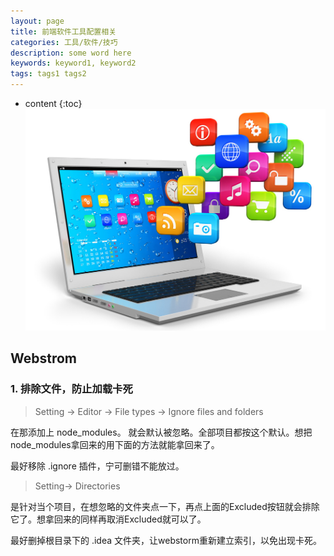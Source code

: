 ```yaml
---
layout: page
title: 前端软件工具配置相关
categories: 工具/软件/技巧
description: some word here
keywords: keyword1, keyword2
tags: tags1 tags2
---
```

* content
{:toc}
![](/media/59183920gw1epduv9a3gzj20rs0m8ago.jpg)





## Webstrom
### 1. 排除文件，防止加载卡死
>  Setting -> Editor -> File types -> Ignore files and folders

在那添加上 node_modules。 就会默认被忽略。全部项目都按这个默认。想把node_modules拿回来的用下面的方法就能拿回来了。

最好移除 .ignore 插件，宁可删错不能放过。

> Setting-> Directories

是针对当个项目，在想忽略的文件夹点一下，再点上面的Excluded按钮就会排除它了。想拿回来的同样再取消Excluded就可以了。

最好删掉根目录下的 .idea 文件夹，让webstorm重新建立索引，以免出现卡死。


